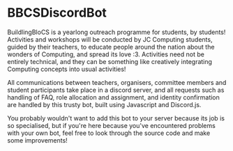 # BBCSDiscordBot
BuildlingBloCS is a yearlong outreach programme for students, by students! Activities and workshops will be conducted by JC Computing students, guided by their teachers, to educate people around the nation about the wonders of Computing, and spread its love :3. Activities need not be entirely technical, and they can be something like creatively integrating Computing concepts into usual activities!

All communications between teachers, organisers, committee members and student participants take place in a discord server, and all requests such as handling of FAQ, role allocation and assignment, and identity confirmation are handled by this trusty bot, built using Javascript and Discord.js.

You probably wouldn't want to add this bot to your server because its job is so specialised, but if you're here because you've encountered problems with your own bot, feel free to look through the source code and make some improvements!
